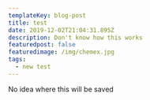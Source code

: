 ```yaml
---
templateKey: blog-post
title: test
date: 2019-12-02T21:04:31.895Z
description: Don't know how this works
featuredpost: false
featuredimage: /img/chemex.jpg
tags:
  - new test
---
```

No idea where this will be saved
